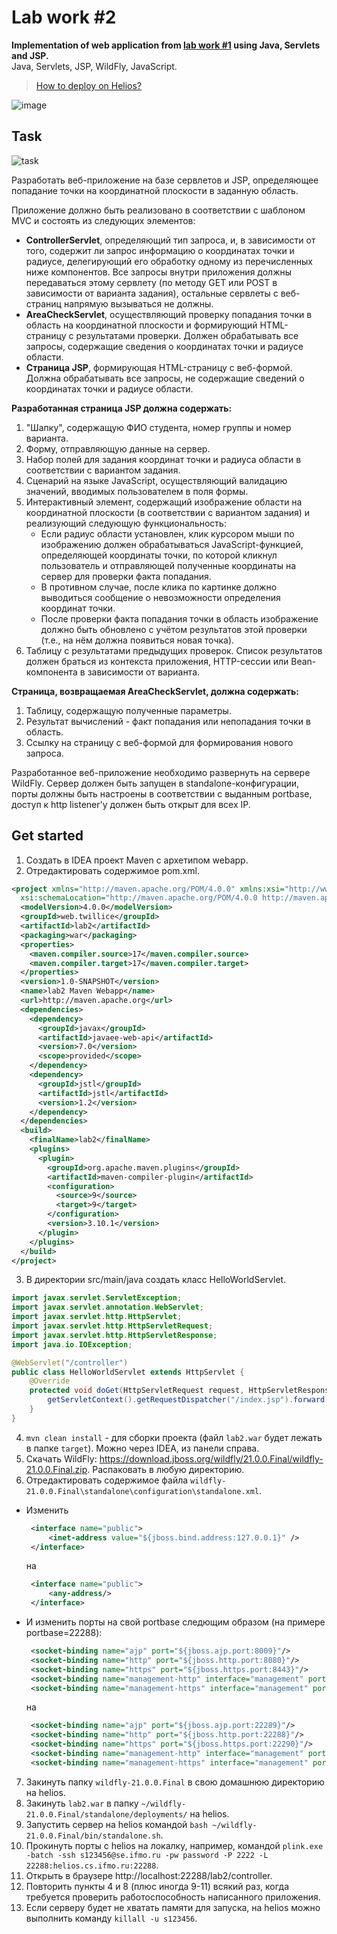 # Lab work #2
**Implementation of web application from [lab work #1](https://github.com/foliageh/itmo-web-lab1) using Java, Servlets and JSP.**  
Java, Servlets, JSP, WildFly, JavaScript.

> [How to deploy on Helios?](#get-started)

![image](https://github.com/foliageh/itmo-web-lab2/assets/46216950/9ec87bcc-b4b8-48c3-9f6f-8e7b358b0578)

## Task
![task](https://github.com/foliageh/itmo-web-lab2/assets/46216950/86622d82-42f4-4c48-b0ed-38b893bd6eae)

Разработать веб-приложение на базе сервлетов и JSP,
определяющее попадание точки на координатной плоскости в заданную область.

Приложение должно быть реализовано в соответствии с шаблоном MVC и состоять из следующих элементов:

- **ControllerServlet**, определяющий тип запроса, и, в зависимости от того, содержит ли запрос информацию о координатах
  точки и радиусе, делегирующий его обработку одному из перечисленных ниже компонентов. Все запросы внутри приложения
  должны передаваться этому сервлету (по методу GET или POST в зависимости от варианта задания), остальные сервлеты с
  веб-страниц напрямую вызываться не должны.
- **AreaCheckServlet**, осуществляющий проверку попадания точки в область на координатной плоскости и формирующий
  HTML-страницу с результатами проверки. Должен обрабатывать все запросы, содержащие сведения о координатах точки и
  радиусе области.
- **Страница JSP**, формирующая HTML-страницу с веб-формой. Должна обрабатывать все запросы, не содержащие сведений о
  координатах точки и радиусе области.

**Разработанная страница JSP должна содержать:**
1. "Шапку", содержащую ФИО студента, номер группы и номер варианта.
2. Форму, отправляющую данные на сервер.
3. Набор полей для задания координат точки и радиуса области в соответствии с вариантом задания.
4. Сценарий на языке JavaScript, осуществляющий валидацию значений, вводимых пользователем в поля формы.
5. Интерактивный элемент, содержащий изображение области на координатной плоскости (в соответствии с вариантом задания)
   и реализующий следующую функциональность:
    - Если радиус области установлен, клик курсором мыши по изображению должен обрабатываться JavaScript-функцией,
      определяющей координаты точки, по которой кликнул пользователь и отправляющей полученные координаты на сервер для
      проверки факта попадания.
    - В противном случае, после клика по картинке должно выводиться сообщение о невозможности определения координат
      точки.
    - После проверки факта попадания точки в область изображение должно быть обновлено с учётом результатов этой
      проверки (т.е., на нём должна появиться новая точка).
6. Таблицу с результатами предыдущих проверок. Список результатов должен браться из контекста приложения, HTTP-сессии
   или Bean-компонента в зависимости от варианта.

**Страница, возвращаемая AreaCheckServlet, должна содержать:**
1. Таблицу, содержащую полученные параметры.
2. Результат вычислений - факт попадания или непопадания точки в область.
3. Ссылку на страницу с веб-формой для формирования нового запроса.

Разработанное веб-приложение необходимо развернуть на сервере WildFly.
Сервер должен быть запущен в standalone-конфигурации,
порты должны быть настроены в соответствии с выданным portbase,
доступ к http listener'у должен быть открыт для всех IP.

## Get started
1. Создать в IDEA проект Maven с архетипом webapp.
2. Отредактировать содержимое pom.xml.
``` xml
<project xmlns="http://maven.apache.org/POM/4.0.0" xmlns:xsi="http://www.w3.org/2001/XMLSchema-instance"
  xsi:schemaLocation="http://maven.apache.org/POM/4.0.0 http://maven.apache.org/maven-v4_0_0.xsd">
  <modelVersion>4.0.0</modelVersion>
  <groupId>web.twillice</groupId>
  <artifactId>lab2</artifactId>
  <packaging>war</packaging>
  <properties>
    <maven.compiler.source>17</maven.compiler.source>
    <maven.compiler.target>17</maven.compiler.target>
  </properties>
  <version>1.0-SNAPSHOT</version>
  <name>lab2 Maven Webapp</name>
  <url>http://maven.apache.org</url>
  <dependencies>
    <dependency>
      <groupId>javax</groupId>
      <artifactId>javaee-web-api</artifactId>
      <version>7.0</version>
      <scope>provided</scope>
    </dependency>
    <dependency>
      <groupId>jstl</groupId>
      <artifactId>jstl</artifactId>
      <version>1.2</version>
    </dependency>
  </dependencies>
  <build>
    <finalName>lab2</finalName>
    <plugins>
      <plugin>
        <groupId>org.apache.maven.plugins</groupId>
        <artifactId>maven-compiler-plugin</artifactId>
        <configuration>
          <source>9</source>
          <target>9</target>
        </configuration>
        <version>3.10.1</version>
      </plugin>
    </plugins>
  </build>
</project>
```
3. В директории src/main/java создать класс HelloWorldServlet.
``` java
import javax.servlet.ServletException;
import javax.servlet.annotation.WebServlet;
import javax.servlet.http.HttpServlet;
import javax.servlet.http.HttpServletRequest;
import javax.servlet.http.HttpServletResponse;
import java.io.IOException;

@WebServlet("/controller")
public class HelloWorldServlet extends HttpServlet {
    @Override
    protected void doGet(HttpServletRequest request, HttpServletResponse response) throws IOException, ServletException {
        getServletContext().getRequestDispatcher("/index.jsp").forward(request, response);
    }
}
```
4. `mvn clean install` - для сборки проекта (файл `lab2.war` будет лежать в папке `target`). Можно через IDEA, из панели справа.
5. Скачать WildFly: https://download.jboss.org/wildfly/21.0.0.Final/wildfly-21.0.0.Final.zip. Распаковать в любую директорию.
6. Отредактировать содержимое файла `wildfly-21.0.0.Final\standalone\configuration\standalone.xml`.
- Изменить
   ``` xml
    <interface name="public">
        <inet-address value="${jboss.bind.address:127.0.0.1}" />
    </interface>
   ```  
  на
   ``` xml
    <interface name="public">
        <any-address/>
    </interface>
   ```  
- И изменить порты на свой portbase следющим образом (на примере portbase=22288):
   ``` xml
    <socket-binding name="ajp" port="${jboss.ajp.port:8009}"/>
    <socket-binding name="http" port="${jboss.http.port:8080}"/>
    <socket-binding name="https" port="${jboss.https.port:8443}"/>
    <socket-binding name="management-http" interface="management" port="${jboss.management.http.port:9990}"/>
    <socket-binding name="management-https" interface="management" port="${jboss.management.https.port:9993}"/>
   ```  
  на
   ``` xml
    <socket-binding name="ajp" port="${jboss.ajp.port:22289}"/>
    <socket-binding name="http" port="${jboss.http.port:22288}"/>
    <socket-binding name="https" port="${jboss.https.port:22290}"/>
    <socket-binding name="management-http" interface="management" port="${jboss.management.http.port:22291}"/>
    <socket-binding name="management-https" interface="management" port="${jboss.management.https.port:22292}"/>
   ``` 
7. Закинуть папку `wildfly-21.0.0.Final` в свою домашнюю директорию на helios.
8. Закинуть `lab2.war` в папку `~/wildfly-21.0.0.Final/standalone/deployments/` на helios.
9. Запустить сервер на helios командой `bash ~/wildfly-21.0.0.Final/bin/standalone.sh`.
10. Прокинуть порты с helios на локалку, например, командой `plink.exe -batch -ssh s123456@se.ifmo.ru -pw password -P 2222 -L 22288:helios.cs.ifmo.ru:22288`.
11. Открыть в браузере http://localhost:22288/lab2/controller.
12. Повторить пункты 4 и 8 (плюс иногда 9-11) всякий раз, когда требуется проверить работоспособность написанного приложения.
13. Если серверу будет не хватать памяти для запуска, на helios можно выполнить команду `killall -u s123456`.
